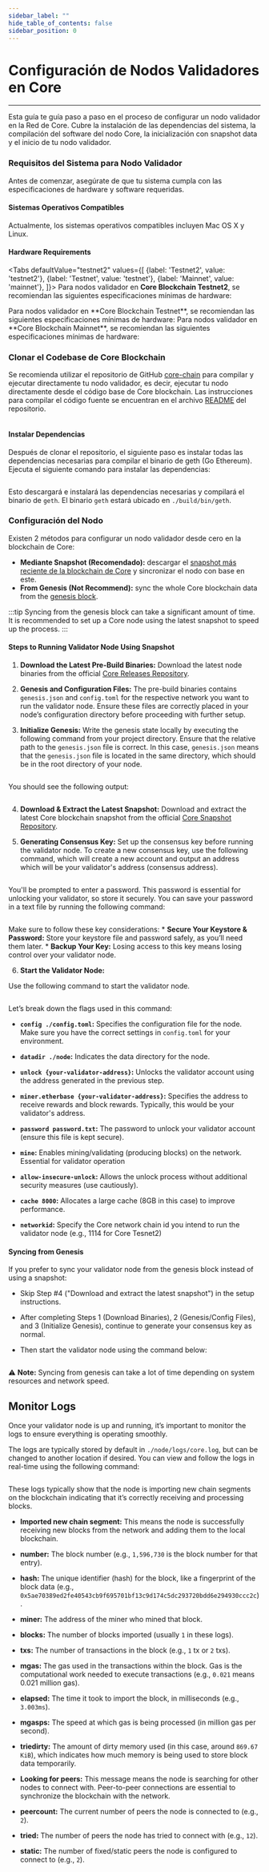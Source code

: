 ```yaml
---
sidebar_label: ""
hide_table_of_contents: false
sidebar_position: 0
---
```




# Configuración de Nodos Validadores en Core

---

Esta guía te guía paso a paso en el proceso de configurar un nodo validador en la Red de Core. Cubre la instalación de las dependencias del sistema, la compilación del software del nodo Core, la inicialización con snapshot data y el inicio de tu nodo validador.

### Requisitos del Sistema para Nodo Validador

Antes de comenzar, asegúrate de que tu sistema cumpla con las especificaciones de hardware y software requeridas.

#### Sistemas Operativos Compatibles

Actualmente, los sistemas operativos compatibles incluyen Mac OS X y Linux.

#### Hardware Requirements

<Tabs defaultValue="testnet2" values={[ {label: 'Testnet2', value: 'testnet2'}, {label: 'Testnet', value: 'testnet'}, {label: 'Mainnet', value: 'mainnet'}, ]}> Para nodos validador en **Core Blockchain Testnet2**, se recomiendan las siguientes especificaciones mínimas de hardware:

    

  </TabItem>
  <TabItem value="testnet">
Para nodos validador en **Core Blockchain Testnet**, se recomiendan las siguientes especificaciones mínimas de hardware:

    

  </TabItem>
  <TabItem value="mainnet">
Para nodos validador en **Core Blockchain Mainnet**, se recomiendan las siguientes especificaciones mínimas de hardware:

    

  </TabItem>
</Tabs>

### Clonar el Codebase de Core Blockchain

Se recomienda utilizar el repositorio de GitHub [core-chain](https://github.com/coredao-org/core-chain) para compilar y ejecutar directamente tu nodo validador, es decir, ejecutar tu nodo directamente desde el código base de Core blockchain. Las instrucciones para compilar el código fuente se encuentran en el archivo [README](https://github.com/coredao-org/core-chain#building-the-source) del repositorio.

```bash

```

#### Instalar Dependencias

Después de clonar el repositorio, el siguiente paso es instalar todas las dependencias necesarias para compilar el binario de geth (Go Ethereum). Ejecuta el siguiente comando para instalar las dependencias:

```bash

```

Esto descargará e instalará las dependencias necesarias y compilará el binario de `geth`. El binario `geth` estará ubicado en `./build/bin/geth`.

### Configuración del Nodo

Existen 2 métodos para configurar un nodo validador desde cero en la blockchain de Core:

- **Mediante Snapshot (Recomendado):** descargar el [snapshot más reciente de la blockchain de Core](https://github.com/coredao-org/core-snapshots) y sincronizar el nodo con base en este.
- **From Genesis (Not Recommend):** sync the whole Core blockchain data from the [genesis block](https://github.com/coredao-org/core-chain/releases/latest).

:::tip
Syncing from the genesis block can take a significant amount of time. It is recommended to set up a Core node using the latest snapshot to speed up the process.
:::

#### Steps to Running Validator Node Using Snapshot

1. **Download the Latest Pre-Build Binaries:** Download the latest node binaries from the official [Core Releases Repository](https://github.com/coredao-org/core-chain/releases/latest).

2. **Genesis and Configuration Files:** The pre-build binaries contains `genesis.json` and `config.toml` for the respective network you want to run the validator node. Ensure these files are correctly placed in your node’s configuration directory before proceeding with further setup.

3. **Initialize Genesis:** Write the genesis state locally by executing the following command from your project directory. Ensure that the relative path to the `genesis.json` file is correct. In this case, `genesis.json` means that the `genesis.json` file is located in the same directory, which should be in the root directory of your node.

```bash

```

You should see the following output:

```bash

```

4. **Download & Extract the Latest Snapshot:** Download and extract the latest Core blockchain snapshot from the official [Core Snapshot Repository](https://github.com/coredao-org/core-snapshots).

5. **Generating Consensus Key:** Set up the consensus key before running the validator node. To create a new consensus key, use the following command, which will create a new account and output an address which will be your validator's address (consensus address).

```bash

```

You'll be prompted to enter a password. This password is essential for unlocking your validator, so store it securely. You can save your password in a text file by running the following command:

```bash

```

Make sure to follow these key considerations:
\* **Secure Your Keystore & Password:** Store your keystore file and password safely, as you’ll need them later.
\* **Backup Your Key:** Losing access to this key means losing control over your validator node.

6. **Start the Validator Node:**

Use the following command to start the validator node.

```bash

```

Let’s break down the flags used in this command:

- **`config ./config.toml`:** Specifies the configuration file for the node. Make sure you have the correct settings in `config.toml` for your environment.

- **`datadir ./node`:** Indicates the data directory for the node.

- **`unlock {your-validator-address}`:** Unlocks the validator account using the address generated in the previous step.

- **`miner.etherbase {your-validator-address}`:** Specifies the address to receive rewards and block rewards. Typically, this would be your validator's address.

- **`password password.txt`:** The password to unlock your validator account (ensure this file is kept secure).

- **`mine`:** Enables mining/validating (producing blocks) on the network. Essential for validator operation

- **`allow-insecure-unlock`:** Allows the unlock process without additional security measures (use cautiously).

- **`cache 8000`:** Allocates a large cache (8GB in this case) to improve performance.

- **`networkid`:** Specify the Core network chain id you intend to run the validator node (e.g., 1114 for Core Tesnet2)

#### Syncing from Genesis

If you prefer to sync your validator node from the genesis block instead of using a snapshot:

- Skip Step #4 ("Download and extract the latest snapshot") in the setup instructions.

- After completing Steps 1 (Download Binaries), 2 (Genesis/Config Files), and 3 (Initialize Genesis), continue to generate your consensus key as normal.

- Then start the validator node using the command below:

  ```bash

  ```

⚠️ **Note:** Syncing from genesis can take a lot of time depending on system resources and network speed.

## Monitor Logs

Once your validator node is up and running, it’s important to monitor the logs to ensure everything is operating smoothly.

The logs are typically stored by default in `./node/logs/core.log`, but can be changed to another location if desired. You can view and follow the logs in real-time using the following command:

```bash

```

These logs typically show that the node is importing new chain segments on the blockchain indicating that it’s correctly receiving and processing blocks.

- **Imported new chain segment:** This means the node is successfully receiving new blocks from the network and adding them to the local blockchain.

- **number:** The block number (e.g., `1,596,730` is the block number for that entry).

- **hash:** The unique identifier (hash) for the block, like a fingerprint of the block data (e.g., `0x5ae70389ed2fe40543cb9f695701bf13c9d174c5dc293720bdd6e294930ccc2c`).

- **miner:** The address of the miner who mined that block.

- **blocks:** The number of blocks imported (usually `1` in these logs).

- **txs:** The number of transactions in the block (e.g., `1` tx or `2` txs).

- **mgas:** The gas used in the transactions within the block. Gas is the computational work needed to execute transactions (e.g., `0.021` means 0.021 million gas).

- **elapsed:** The time it took to import the block, in milliseconds (e.g., `3.003ms`).

- **mgasps:** The speed at which gas is being processed (in million gas per second).

- **triedirty:** The amount of dirty memory used (in this case, around `869.67 KiB`), which indicates how much memory is being used to store block data temporarily.

- **Looking for peers:** This message means the node is searching for other nodes to connect with. Peer-to-peer connections are essential to synchronize the blockchain with the network.

- **peercount:** The current number of peers the node is connected to (e.g., `2`).

- **tried:** The number of peers the node has tried to connect with (e.g., `12`).

- **static:** The number of fixed/static peers the node is configured to connect to (e.g., `2`).

